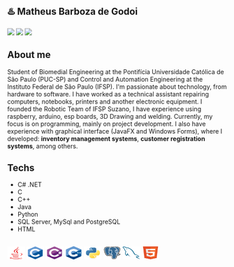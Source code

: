 ## ♨️ Matheus Barboza de Godoi

<div> 
    <a href="https://instagram.com/mthehang" target="_blank"><img src="https://img.shields.io/badge/-Instagram-%23E4405F?style=for-the-badge&logo=instagram&logoColor=white" target="_blank"></a>
  <a href = "mailto:matheus@vts.com.br? Subject: Quero entrar em contato.&body=Olá, Matheus."><img src="https://img.shields.io/badge/-Gmail-%23333?style=for-the-badge&logo=gmail&logoColor=white" target="_blank"></a>
  <a href="https://www.linkedin.com/in/matheusgodoi-engbio/" target="_blank"><img src="https://img.shields.io/badge/-LinkedIn-%230077B5?style=for-the-badge&logo=linkedin&logoColor=white" target="_blank"></a> 
 
</div>


## About me

Student of Biomedial Engineering at the Pontifícia Universidade Católica de São Paulo (PUC-SP) and Control and Automation Engineering at the Instituto Federal de São Paulo (IFSP). I'm passionate about technology, from hardware to software. I have worked as a technical assistant repairing computers, notebooks, printers and another electronic equipment. I founded the Robotic Team of IFSP Suzano, I have experience using raspberry, arduino, esp boards, 3D Drawing and welding. Currently, my focus is on programming, mainly on project development. I also have experience with graphical interface (JavaFX and Windows Forms), where I developed: **inventory management systems**, **customer registration systems**, among others.
  
## Techs

- C# .NET
- C
- C++
- Java
- Python
- SQL Server, MySql and PostgreSQL
- HTML
<div style="display: inline_block"><br>
  <img align="center" alt="Rafa-Js" height="30" width="40" src="https://raw.githubusercontent.com/devicons/devicon/master/icons/java/java-plain.svg">
  <img align="center" alt="Rafa-CSS" height="30" width="40" src="https://raw.githubusercontent.com/devicons/devicon/master/icons/c/c-original.svg">
  <img align="center" alt="Rafa-Csharp" height="30" width="40" src="https://raw.githubusercontent.com/devicons/devicon/master/icons/csharp/csharp-original.svg">
  <img align="center" alt="Rafa-Csharp" height="30" width="40" src="https://raw.githubusercontent.com/devicons/devicon/master/icons/cplusplus/cplusplus-original.svg">
  <img align="center" alt="Rafa-Python" height="30" width="40" src="https://raw.githubusercontent.com/devicons/devicon/master/icons/python/python-original.svg">
  <img align="center" alt="Rafa-Python" height="30" width="40" src="https://raw.githubusercontent.com/devicons/devicon/master/icons/postgresql/postgresql-original.svg">
  <img align="center" alt="Rafa-Python" height="30" width="40" src="https://raw.githubusercontent.com/devicons/devicon/master/icons/mysql/mysql-original.svg">
  <img align="center" alt="Rafa-Python" height="30" width="40" src="https://raw.githubusercontent.com/devicons/devicon/master/icons/html5/html5-original.svg">
</div>
